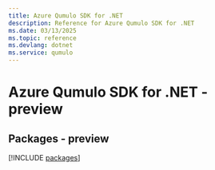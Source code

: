 ```yaml
---
title: Azure Qumulo SDK for .NET
description: Reference for Azure Qumulo SDK for .NET
ms.date: 03/13/2025
ms.topic: reference
ms.devlang: dotnet
ms.service: qumulo
---
```

# Azure Qumulo SDK for .NET - preview
## Packages - preview
[!INCLUDE [packages](qumulo-index.md)]